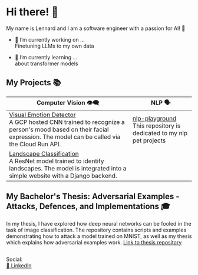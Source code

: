 # Hi there! 👋

My name is Lennard and I am a software engineer with a passion for AI! 🚀

- 🔭 I’m currently working on ... <br>
Finetuning LLMs to my own data <br>
  
- 🌱 I’m currently learning ... <br>
about transformer models <br>

## My Projects 📚

| Computer Vision 👁️‍🗨️ | NLP 🗣️ |
|---|---|
| [Visual Emotion Detector](https://github.com/L-Heidrich/Visual_emotion_detection)  <br> A GCP hosted CNN trained to recognize a person's mood based on their facial expression. The model can be called via the Cloud Run API. | [nlp-playground](https://github.com/L-Heidrich/nlp-playground)  <br> This repository is dedicated to my nlp pet projects |
| [Landscape Classification](https://github.com/L-Heidrich/Pytorch-landscape-classification)  <br> A ResNet model trained to identify landscapes. The model is integrated into a simple website with a Django backend. |

## My Bachelor's Thesis: Adversarial Examples - Attacks, Defences, and Implementations 🎓

In my thesis, I have explored how deep neural networks can be fooled in the task of image classification. The repository contains scripts and examples demonstrating how to attack a model trained on MNIST, as well as my thesis which explains how adversarial examples work. [Link to thesis repository](https://github.com/L-Heidrich/Adversarial-Examples-MNIST)

## 
Social: <br>
[🔗 LinkedIn](https://www.linkedin.com/in/lennard-heidrich/)

<!--
**L-Heidrich/L-Heidrich** is a ✨ _special_ ✨ repository because its `README.md` (this file) appears on your GitHub profile.

Here are some ideas to get you started:


-->
